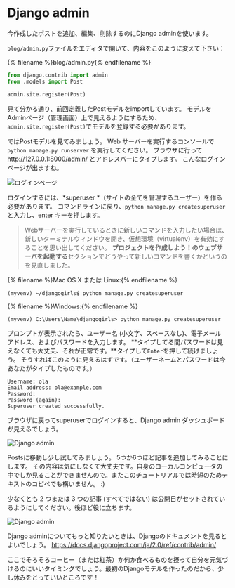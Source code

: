 # Django admin

今作成したポストを追加、編集、削除するのにDjango adminを使います。

`blog/admin.py`ファイルをエディタで開いて、内容をこのように変えて下さい：

{% filename %}blog/admin.py{% endfilename %}

```python
from django.contrib import admin
from .models import Post

admin.site.register(Post)
```

見て分かる通り、前回定義したPostモデルをimportしています。 モデルをAdminページ（管理画面）上で見えるようにするため、`admin.site.register(Post)`でモデルを登録する必要があります。

ではPostモデルを見てみましょう。 Web サーバーを実行するコンソールで `python manage.py runserver` を実行してください。 ブラウザに行って http://127.0.0.1:8000/admin/ とアドレスバーにタイプします。 こんなログインページが出ますね。

![ログインページ](images/login_page2.png)

ログインするには、*superuser *（サイトの全てを管理するユーザー）を作る必要があります。 コマンドラインに戻り、`python manage.py createsuperuser` と入力し、enter キーを押します。

> Webサーバーを実行しているときに新しいコマンドを入力したい場合は、新しいターミナルウィンドウを開き、仮想環境（virtualenv）を有効にすることを思い出してください。 **プロジェクトを作成しよう！**の**ウェブサーバを起動する**セクションでどうやって新しいコマンドを書くかというのを見直しました。

{% filename %}Mac OS X または Linux:{% endfilename %}

    (myvenv) ~/djangogirls$ python manage.py createsuperuser
    

{% filename %}Windows:{% endfilename %}

    (myvenv) C:\Users\Name\djangogirls> python manage.py createsuperuser
    

プロンプトが表示されたら、ユーザー名 (小文字、スペースなし)、電子メール アドレス、およびパスワードを入力します。 **タイプしてる間パスワードは見えなくても大丈夫、それが正常です。**タイプして`Enter`を押して続けましょう。 そうすればこのように見えるはずです。（ユーザーネームとパスワードは今あなたがタイプしたものです。）

    Username: ola
    Email address: ola@example.com
    Password:
    Password (again):
    Superuser created successfully.
    

ブラウザに戻ってsuperuserでログインすると、Django admin ダッシュボードが見えるでしょう。

![Django admin](images/django_admin3.png)

Postsに移動し少し試してみましょう。 5つか6つほど記事を追加してみることにします。 その内容は気にしなくて大丈夫です。自身のローカルコンピュータの中でしか見ることができませんので。またこのチュートリアルでは時短のためテキストのコピペでも構いません。 :)

少なくとも 2 つまたは 3 つの記事 (すべてではない) は公開日がセットされているようにしてください。後ほど役に立ちます。

![Django admin](images/edit_post3.png)

Django adminについてもっと知りたいときは、Djangoのドキュメントを見るとよいでしょう。 https://docs.djangoproject.com/ja/2.0/ref/contrib/admin/

ここでそろそろコーヒー（または紅茶）か何か食べるものを摂って自分を元気づけるのにいいタイミングでしょう。最初のDjangoモデルを作ったのだから、少し休みをとっていいところです！
